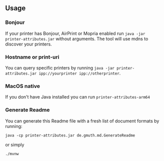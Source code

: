 
## Usage

### Bonjour

If your printer has Bonjour, AirPrint or Mopria enabled run  `java -jar printer-attributes.jar` without arguments. The tool will use mdns to discover your printers.

### Hostname or print-uri

You can query specific printers by running `java -jar printer-attributes.jar ipp://yourprinter ipp://otherprinter`.

### MacOS native

If you don't have Java installed you can run `printer-attributes-arm64`

### Generate Readme

You can generate this Readme file with a fresh list of document formats by running:

`java -cp printer-attributes.jar de.gmuth.md.GenerateReadme`

or simply

`./mvnw`

